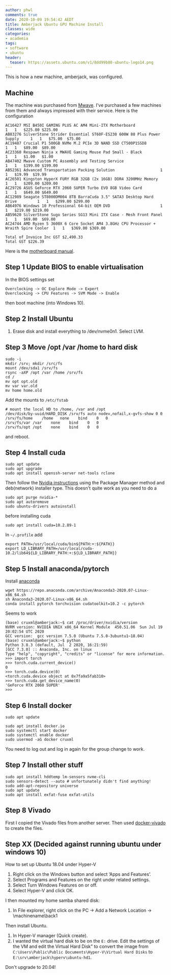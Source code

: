 ```yaml
---
author: phwl
comments: true
date: 2020-10-09 19:54:42 AEDT
title: Amberjack Ubuntu GPU Machine Install
classes: wide
categories:
- academia
tags:
- software
- ubuntu
header:
  teaser: https://assets.ubuntu.com/v1/8dd99b80-ubuntu-logo14.png
---
```


This is how a new machine, amberjack, was configured.

## Machine
The machine was purchased from [Mwave](http://mwave.com.au). I've purchased a few machines from them and always impressed with their service. Here is the configuration
```
AC16427	MSI B450I GAMING PLUS AC AM4 Mini-ITX Motherboard				1	1	$225.00	$225.00
AB83276	SilverStone Strider Essential ST60F-ES230 600W 80 Plus Power Supply		1	1	$75.00	$75.00
AC19487	Crucial P1 500GB NVMe M.2 PCIe 3D NAND SSD CT500P1SSD8				1	1	$89.00	$89.00
AC23360	Respawn Ninja x MWAVE Gaming Mouse Pad Small - Black				1	1	$1.00	$1.00
AB47402	Mwave Custom PC Assembly and Testing Service					1	1	$199.00	$199.00
AB52361	Advanced Transportation Packing Solution					1	1	$19.99	$19.99
AC26501	Kingston HyperX FURY RGB 32GB (2x 16GB) DDR4 3200MHz Memory			1	1	$209.00	$209.00
AC29726	ASUS GeForce RTX 2060 SUPER Turbo EVO 8GB Video Card				1	1	$649.00	$649.00
AC12989	Seagate ST8000DM004 8TB BarraCuda 3.5" SATA3 Desktop Hard Drive			1	1	$299.00	$299.00
AB64976	Windows 10 Professional 64-bit OEM DVD						1	1	$219.00	$219.00
AB59620	SilverStone Sugo Series SG13 Mini ITX Case - Mesh Front Panel			1	1	$69.00	$69.00
AC24744	AMD Ryzen 5 3600X 6 Core Socket AM4 3.8GHz CPU Processor + Wraith Spire Cooler	1	1	$369.00	$369.00

Total of Invoice Inc GST $2,490.33
Total GST $226.39
```
Here is the [motherboard manual](https://download.msi.com/archive/mnu_exe/mb/E7A40v2.2.pdf).

## Step 1 Update BIOS to enable virtualisation
In the BIOS settings set
```
Overclocking -> OC Explore Mode -> Expert
Overclocking -> CPU Features -> SVM Mode -> Enable
```
then boot machine (into Windows 10).

## Step 2 Install Ubuntu
1. Erase disk and install everything to /dev/nvme0n1. Select LVM.

## Step 3 Move /opt /var /home to hard disk
```
sudo -i
mkdir /srv; mkdir /src/fs
mount /dev/sda1 /srv/fs
rsync -aXP /opt /var /home /srv/fs
cd /
mv opt opt.old
mv var var.old
mv home home.old
```
Add the mounts to ```/etc/fstab``` 
```
# mount the local HD to /home, /var and /opt
/dev/disk/by-uuid/HARD_DISK /srv/fs auto nodev,nofail,x-gvfs-show 0 0
/srv/fs/home	/home	none	bind	0	0
/srv/fs/var	/var	none	bind	0	0
/srv/fs/opt	/opt	none	bind	0	0
```
and reboot.

## Step 4 Install cuda
```
sudo apt update
sudo apt upgrade
sudo apt install openssh-server net-tools rclone
```
Then follow the [Nvidia instructions](https://docs.nvidia.com/cuda/cuda-installation-guide-linux/index.html)
using the Package Manager method and deb(network) installer type. This doesn't quite work as you need to do a
```
sudo apt purge nvidia-*
sudo apt autoremove
sudo ubuntu-drivers autoinstall
```
before installing cuda
```
sudo apt install cuda=10.2.89-1
```
In ```~/.profile``` add
```
export PATH=/usr/local/cuda/bin${PATH:+:${PATH}}
export LD_LIBRARY_PATH=/usr/local/cuda-10.2/lib64${LD_LIBRARY_PATH:+:${LD_LIBRARY_PATH}}
```

## Step 5 Install anaconda/pytorch
Install [anaconda](https://www.anaconda.com/products/individual)
```
wget https://repo.anaconda.com/archive/Anaconda3-2020.07-Linux-x86_64.sh
sh Anaconda3-2020.07-Linux-x86_64.sh
conda install pytorch torchvision cudatoolkit=10.2 -c pytorch
```

Seems to work
```
(base) cruxml@amberjack:~$ cat /proc/driver/nvidia/version
NVRM version: NVIDIA UNIX x86_64 Kernel Module  450.51.06  Sun Jul 19 20:02:54 UTC 2020
GCC version:  gcc version 7.5.0 (Ubuntu 7.5.0-3ubuntu1~18.04) 
(base) cruxml@amberjack:~$ python
Python 3.8.3 (default, Jul  2 2020, 16:21:59) 
[GCC 7.3.0] :: Anaconda, Inc. on linux
Type "help", "copyright", "credits" or "license" for more information.
>>> import torch
>>> torch.cuda.current_device()
0
>>> torch.cuda.device(0)
<torch.cuda.device object at 0x7fa9a5fab310>
>>> torch.cuda.get_device_name(0)
'GeForce RTX 2060 SUPER'
>>> 
```

## Step 6 Install docker
```
sudo apt update

sudo apt install docker.io
sudo systemctl start docker
sudo systemctl enable docker
sudo usermod -aG docker cruxml
```
You need to log out and log in again for the group change to work.

## Step 7 Install other stuff
```
sudo apt install hddtemp lm-sensors nvme-cli
sudo sensors-detect --auto # unfortunately didn't find anything!
sudo add-apt-repository universe
sudo apt update
sudo apt install exfat-fuse exfat-utils
```

## Step 8 Vivado
First I copied the Vivado files from another server. Then used
[docker-vivado](https://github.com/phwl/docker-vivado) to create the files.

## Step XX (Decided against running ubuntu under windows 10) 

How to set up Ubuntu 18.04 under Hyper-V
1. Right click on the Windows button and select ‘Apps and Features’.
1. Select Programs and Features on the right under related settings.
1. Select Turn Windows Features on or off.
1. Select Hyper-V and click OK.

I then mounted my home samba shared disk:
1. In File explorer, right click on the PC -> Add a Network Location -> \\machinename\back1

Then install Ubuntu.
1. In Hyper-V manager (Quick create). 
1. I wanted the virtual hard disk to be on the ```E:``` drive. Edit the settings of the VM and edit the
Virtual Hard Disk" to convert the image from 
```C:\Users\Public\Public Documents\Hyper-V\Virtual Hard Disks``` to
```E:\srv\amberjack\hyperv\ubuntu-hd1```.

Don't upgrade to 20.04!

